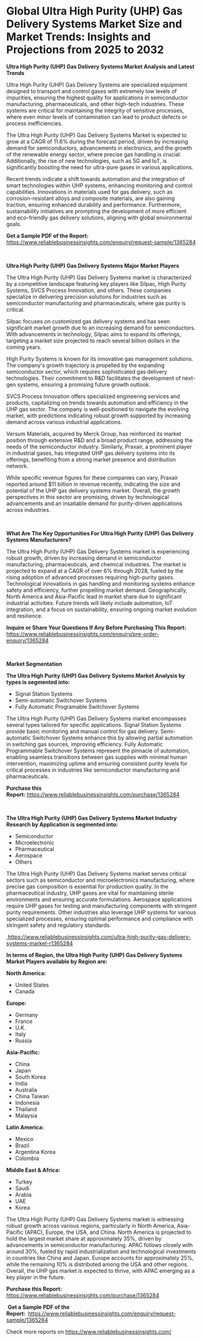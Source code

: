 <p><h1>Global Ultra High Purity (UHP) Gas Delivery Systems Market Size and Market Trends: Insights and Projections from 2025 to 2032</h1></p><p><strong>Ultra High Purity (UHP) Gas Delivery Systems Market Analysis and Latest Trends</strong></p>
<p><p>Ultra High Purity (UHP) Gas Delivery Systems are specialized equipment designed to transport and control gases with extremely low levels of impurities, ensuring the highest quality for applications in semiconductor manufacturing, pharmaceuticals, and other high-tech industries. These systems are critical for maintaining the integrity of sensitive processes, where even minor levels of contamination can lead to product defects or process inefficiencies.</p><p>The Ultra High Purity (UHP) Gas Delivery Systems Market is expected to grow at a CAGR of 11.6% during the forecast period, driven by increasing demand for semiconductors, advancements in electronics, and the growth of the renewable energy sector, where precise gas handling is crucial. Additionally, the rise of new technologies, such as 5G and IoT, is significantly boosting the need for ultra-pure gases in various applications.</p><p>Recent trends indicate a shift towards automation and the integration of smart technologies within UHP systems, enhancing monitoring and control capabilities. Innovations in materials used for gas delivery, such as corrosion-resistant alloys and composite materials, are also gaining traction, ensuring enhanced durability and performance. Furthermore, sustainability initiatives are prompting the development of more efficient and eco-friendly gas delivery solutions, aligning with global environmental goals.</p></p>
<p><strong>Get a Sample PDF of the Report:&nbsp;</strong> <a href="https://www.reliablebusinessinsights.com/enquiry/request-sample/1365284?utm_campaign=2784&utm_medium=2&utm_source=Github&utm_content=ia&utm_term=25022025&utm_id=ultra-high-purity-uhp-gas-delivery-systems">https://www.reliablebusinessinsights.com/enquiry/request-sample/1365284</a></p>
<p>&nbsp;</p>
<p><strong>Ultra High Purity (UHP) Gas Delivery Systems Major Market Players</strong></p>
<p><p>The Ultra High Purity (UHP) Gas Delivery Systems market is characterized by a competitive landscape featuring key players like Silpac, High Purity Systems, SVCS Process Innovation, and others. These companies specialize in delivering precision solutions for industries such as semiconductor manufacturing and pharmaceuticals, where gas purity is critical.</p><p>Silpac focuses on customized gas delivery systems and has seen significant market growth due to an increasing demand for semiconductors. With advancements in technology, Silpac aims to expand its offerings, targeting a market size projected to reach several billion dollars in the coming years.</p><p>High Purity Systems is known for its innovative gas management solutions. The company's growth trajectory is propelled by the expanding semiconductor sector, which requires sophisticated gas delivery technologies. Their commitment to R&D facilitates the development of next-gen systems, ensuring a promising future growth outlook.</p><p>SVCS Process Innovation offers specialized engineering services and products, capitalizing on trends towards automation and efficiency in the UHP gas sector. The company is well-positioned to navigate the evolving market, with predictions indicating robust growth supported by increasing demand across various industrial applications.</p><p>Versum Materials, acquired by Merck Group, has reinforced its market position through extensive R&D and a broad product range, addressing the needs of the semiconductor industry. Similarly, Praxair, a prominent player in industrial gases, has integrated UHP gas delivery systems into its offerings, benefiting from a strong market presence and distribution network.</p><p>While specific revenue figures for these companies can vary, Praxair reported around $11 billion in revenue recently, indicating the size and potential of the UHP gas delivery systems market. Overall, the growth perspectives in this sector are promising, driven by technological advancements and an insatiable demand for purity-driven applications across industries.</p></p>
<p>&nbsp;</p>
<p><strong>What Are The Key Opportunities For Ultra High Purity (UHP) Gas Delivery Systems Manufacturers?</strong></p>
<p><p>The Ultra High Purity (UHP) Gas Delivery Systems market is experiencing robust growth, driven by increasing demand in semiconductor manufacturing, pharmaceuticals, and chemical industries. The market is projected to expand at a CAGR of over 6% through 2028, fueled by the rising adoption of advanced processes requiring high-purity gases. Technological innovations in gas handling and monitoring systems enhance safety and efficiency, further propelling market demand. Geographically, North America and Asia-Pacific lead in market share due to significant industrial activities. Future trends will likely include automation, IoT integration, and a focus on sustainability, ensuring ongoing market evolution and resilience.</p></p>
<p><strong>Inquire or Share Your Questions If Any Before Purchasing This Report:</strong> <a href="https://www.reliablebusinessinsights.com/enquiry/pre-order-enquiry/1365284?utm_campaign=2784&utm_medium=2&utm_source=Github&utm_content=ia&utm_term=25022025&utm_id=ultra-high-purity-uhp-gas-delivery-systems">https://www.reliablebusinessinsights.com/enquiry/pre-order-enquiry/1365284</a></p>
<p>&nbsp;</p>
<p><strong>Market Segmentation</strong></p>
<p><strong>The Ultra High Purity (UHP) Gas Delivery Systems Market Analysis by types is segmented into:</strong></p>
<p><ul><li>Signal Station Systems</li><li>Semi-automatic Switchover Systems</li><li>Fully Automatic Programable Switchover Systems</li></ul></p>
<p><p>The Ultra High Purity (UHP) Gas Delivery Systems market encompasses several types tailored for specific applications. Signal Station Systems provide basic monitoring and manual control for gas delivery. Semi-automatic Switchover Systems enhance this by allowing partial automation in switching gas sources, improving efficiency. Fully Automatic Programmable Switchover Systems represent the pinnacle of automation, enabling seamless transitions between gas supplies with minimal human intervention, maximizing uptime and ensuring consistent purity levels for critical processes in industries like semiconductor manufacturing and pharmaceuticals.</p></p>
<p><strong>Purchase this Report:&nbsp;</strong><a href="https://www.reliablebusinessinsights.com/purchase/1365284?utm_campaign=2784&utm_medium=2&utm_source=Github&utm_content=ia&utm_term=25022025&utm_id=ultra-high-purity-uhp-gas-delivery-systems">https://www.reliablebusinessinsights.com/purchase/1365284</a></p>
<p>&nbsp;</p>
<p><strong>The Ultra High Purity (UHP) Gas Delivery Systems Market Industry Research by Application is segmented into:</strong></p>
<p><ul><li>Semiconductor</li><li>Microelectronic</li><li>Pharmaceutical</li><li>Aerospace</li><li>Others</li></ul></p>
<p><p>The Ultra High Purity (UHP) Gas Delivery Systems market serves critical sectors such as semiconductor and microelectronics manufacturing, where precise gas composition is essential for production quality. In the pharmaceutical industry, UHP gases are vital for maintaining sterile environments and ensuring accurate formulations. Aerospace applications require UHP gases for testing and manufacturing components with stringent purity requirements. Other industries also leverage UHP systems for various specialized processes, ensuring optimal performance and compliance with stringent safety and regulatory standards.</p></p>
<p><a href="https://www.reliablebusinessinsights.com/ultra-high-purity-gas-delivery-systems-market-r1365284?utm_campaign=2784&utm_medium=2&utm_source=Github&utm_content=ia&utm_term=25022025&utm_id=ultra-high-purity-uhp-gas-delivery-systems">&nbsp;https://www.reliablebusinessinsights.com/ultra-high-purity-gas-delivery-systems-market-r1365284</a></p>
<p><strong>In terms of Region, the Ultra High Purity (UHP) Gas Delivery Systems Market Players available by Region are:</strong></p>
<p>
    <p> <strong> North America: </strong>
        <ul>
            <li>United States</li>
            <li>Canada</li>
        </ul>
        </p> 
    <p> <strong> Europe: </strong>
        <ul>
            <li>Germany</li>
            <li>France</li>
            <li>U.K.</li>
            <li>Italy</li>
            <li>Russia</li>
        </ul>
        </p> 
    <p> <strong> Asia-Pacific: </strong>
        <ul>
            <li>China</li>
            <li>Japan</li>
            <li>South Korea</li>
            <li>India</li>
            <li>Australia</li>
            <li>China Taiwan</li>
            <li>Indonesia</li>
            <li>Thailand</li>
            <li>Malaysia</li>
        </ul>
        </p> 
    <p> <strong> Latin America: </strong>
        <ul>
            <li>Mexico</li>
            <li>Brazil</li>
            <li>Argentina Korea</li>
            <li>Colombia</li>
        </ul>
        </p> 
    <p> <strong> Middle East & Africa: </strong>
        <ul>
            <li>Turkey</li>
            <li>Saudi</li>
            <li>Arabia</li>
            <li>UAE</li>
            <li>Korea</li>
        </ul>
    </p>
    </p>
<p><p>The Ultra High Purity (UHP) Gas Delivery Systems market is witnessing robust growth across various regions, particularly in North America, Asia-Pacific (APAC), Europe, the USA, and China. North America is projected to hold the largest market share at approximately 35%, driven by advancements in semiconductor manufacturing. APAC follows closely with around 30%, fueled by rapid industrialization and technological investments in countries like China and Japan. Europe accounts for approximately 25%, while the remaining 10% is distributed among the USA and other regions. Overall, the UHP gas market is expected to thrive, with APAC emerging as a key player in the future.</p></p>
<p><strong>Purchase this Report: </strong><a href="https://www.reliablebusinessinsights.com/purchase/1365284?utm_campaign=2784&utm_medium=2&utm_source=Github&utm_content=ia&utm_term=25022025&utm_id=ultra-high-purity-uhp-gas-delivery-systems">https://www.reliablebusinessinsights.com/purchase/1365284</a></p>
<p>&nbsp;<strong>Get a Sample PDF of the Report:&nbsp;&nbsp;</strong><a href="https://www.reliablebusinessinsights.com/enquiry/request-sample/1365284?utm_campaign=2784&utm_medium=2&utm_source=Github&utm_content=ia&utm_term=25022025&utm_id=ultra-high-purity-uhp-gas-delivery-systems">https://www.reliablebusinessinsights.com/enquiry/request-sample/1365284</a></p>
<p><strong></strong></p>
<p>Check more reports on <a href="https://www.reliablebusinessinsights.com/?utm_campaign=2784&utm_medium=2&utm_source=Github&utm_content=ia&utm_term=25022025&utm_id=ultra-high-purity-uhp-gas-delivery-systems">https://www.reliablebusinessinsights.com/</a></p>